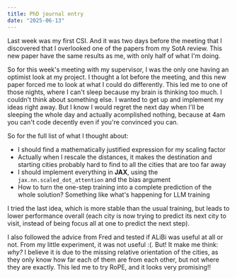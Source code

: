 ```yaml
---
title: PhD journal entry
date: "2025-06-13"
---
```


Last week was my first CSI. And it was two days before the meeting that I discovered that I
overlooked one of the papers from my SotA review. This new paper have the same results as me, with
only half of what I'm doing.

So for this week's meeting with my supervisor, I was the only one having an optimist look at my
project. I thought a lot before the meeting, and this new paper forced me to look at what I could do
differently. This led me to one of those nights, where I can't sleep because my brain is thinking
too much. I couldn't think about something else. I wanted to get up and implement my ideas right
away. But I know I would regret the next day when I'll be sleeping the whole day and actually
acomplished nothing, because at 4am you can't code decently even if you're convinced you can.

So for the full list of what I thought about:

- I should find a mathematically justified expression for my scaling factor
- Actually when I rescale the distances, it makes the destination and starting cities probably hard
  to find to all the cities that are too far away
- I should implement everything in **JAX**, using the `jax.nn.scaled_dot_attention` and the bias
  argument
- How to turn the one-step training into a complete prediction of the whole solution? Something like
  what's happening for LLM training

I tried the last idea, which is more stable than the usual training, but leads to lower performance
overall (each city is now trying to predict its next city to visit, instead of being focus all at
one to predict the next step).

I also followed the advice from Fred and tested if ALiBi was useful at all or not. From my little
experiment, it was not useful :(. But! It make me think: *why?* I believe it is due to the missing
relative orientation of the cities, as they only know how far each of them are from each other, but
not where they are exactly. This led me to try RoPE, and it looks very promising!!
